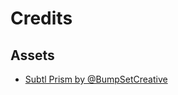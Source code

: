 # Credits

## Assets

- [Subtl Prism by ](https://www.svgbackgrounds.com/#subtle-prism) [@BumpSetCreative](https://twitter.com/BumpSetCreative)